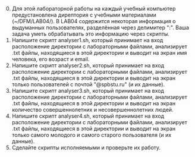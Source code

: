 0. Для этой лабораторной работы на каждый учебный компьютер предустановлена дирептория с учебными материалами (~/DFM/LAB04/). В LAB04 содержится некоторая информация о выдуманных пользователях, разделённая через делимитер ":". Ваша задача уметь обрабатывать это информацию через скрипты.
1. Напишите скрипт analyser1.sh, который принимает на вход расположение директории с лабораторными файлами, анализирует .txt файлы, находящиеся в этой директории и выводит на экран имя человека, его возраст и email.
2. Напишите скрипт analyser2.sh, который принимает на вход расположение директории с лабораторными файлами, анализирует .txt файлы, находящиеся в этой директории и выводит на экран только пользователей с почтой "@spbstu.ru" (и их данные).
3. Напишите скрипт analyser3.sh, который принимает на вход расположение директории с лабораторными файлами, анализирует .txt файлы, находящиеся в этой директории и выводит на экран количество совершеннолетних и несовершеннолетних людей.
4. Напишите скрипт analyser4.sh, который принимает на вход расположение директории с лабораторными файлами, анализирует .txt файлы, находящиеся в этой директории и выводит на экран только самого молодого и самого старого пользователя (и их данные).
5. Сделайте скрипты исполняемыми и проверьте их работу.
